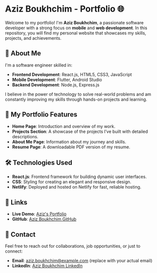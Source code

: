 # Aziz Boukhchim - Portfolio 🌐

Welcome to my portfolio! I'm **Aziz Boukhchim**, a passionate software developer with a strong focus on **mobile** and **web development**. In this repository, you will find my personal website that showcases my skills, projects, and achievements.

## 🚀 About Me
I'm a software engineer skilled in:
- **Frontend Development**: React.js, HTML5, CSS3, JavaScript
- **Mobile Development**: Flutter, Android Studio
- **Backend Development**: Node.js, Express.js

I believe in the power of technology to solve real-world problems and am constantly improving my skills through hands-on projects and learning.

## 🎨 My Portfolio Features
- **Home Page**: Introduction and overview of my work.
- **Projects Section**: A showcase of the projects I’ve built with detailed descriptions.
- **About Me Page**: Information about my journey and skills.
- **Resume Page**: A downloadable PDF version of my resume.

## 🛠️ Technologies Used
- **React.js**: Frontend framework for building dynamic user interfaces.
- **CSS**: Styling for creating an elegant and responsive design.
- **Netlify**: Deployed and hosted on Netlify for fast, reliable hosting.

## 🔗 Links
- **Live Demo**: [Aziz's Portfolio](https://azizboukhchim.netlify.app/)
- **GitHub**: [Aziz Boukhchim GitHub](https://github.com/Aziz-boukhchim)

## 💬 Contact
Feel free to reach out for collaborations, job opportunities, or just to connect:
- **Email**: aziz.boukhchim@example.com (replace with your actual email)
- **LinkedIn**: [Aziz Boukhchim LinkedIn](https://www.linkedin.com/in/aziz-boukhchim)
